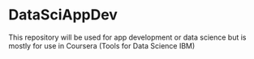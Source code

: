 # DataSciAppDev
This repository will be used for app development or data science but is mostly for use in Coursera (Tools for Data Science IBM)
